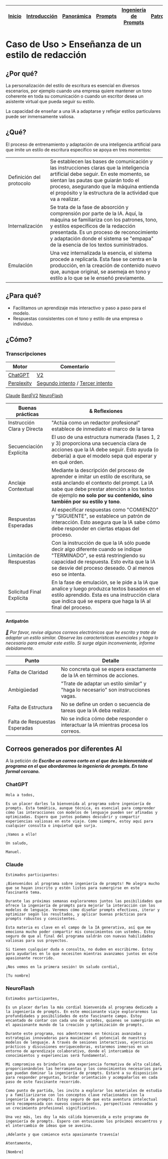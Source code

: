 <div align=right>

|[Inicio](/README.md)|[Introducción](/documentos/intro.md)|[Panorámica](/documentos/panorámica.md)|[Prompts](/prompts/README.md)|[Ingeniería de Prompts](/ingenieriaDePrompts/README.md)|[Patrones](/ingenieriaDePrompts/patrones/README.md)|[Casos de Uso](/casosDeUso/README.md)|
|-|-|-|-|-|-|-

</div>

# Caso de Uso > Enseñanza de un estilo de redacción

## ¿Por qué?

La personalización del estilo de escritura es esencial en diversos escenarios, por ejemplo cuando una empresa quiere mantener un tono coherente en toda su comunicación o cuando un escritor desea un asistente virtual que pueda seguir su estilo. 

La capacidad de enseñar a una IA a adaptarse y reflejar estilos particulares puede ser inmensamente valiosa.

## ¿Qué? 

El proceso de entrenamiento y adaptación de una inteligencia artificial para que imite un estilo de escritura específico se apoya en tres momentos:

| | |
|-|-|
Definición del protocolo|Se establecen las bases de comunicación y las instrucciones claras que la inteligencia artificial debe seguir. En este momento, se sientan las pautas que guiarán todo el proceso, asegurando que la máquina entienda el propósito y la estructura de la actividad que va a realizar.
Internalización|Se trata de la fase de absorción y comprensión por parte de la IA. Aquí, la máquina se familiariza con los patrones, tono, y estilos específicos de la redacción presentada. Es un proceso de reconocimiento y adaptación donde el sistema se "empapa" de la esencia de los textos suministrados.
Emulación|Una vez internalizada la esencia, el sistema procede a replicarla. Esta fase se centra en la producción, en la creación de contenido nuevo que, aunque original, se asemeja en tono y estilo a lo que se le enseñó previamente.

## ¿Para qué?

- Facilitamos un aprendizaje más interactivo y paso a paso para el modelo.
- Respuestas consistentes con el tono y estilo de una empresa o individuo.


## ¿Cómo?

### Transcripciones 

|Motor|Comentario
|-|-|
[ChatGPT](https://chat.openai.com/share/584af1d9-e459-4fc3-b571-bf8a3c317d66)|[V2](https://chat.openai.com/share/8fc8b4ff-05b4-4d3f-8a45-d2fa1ebf7e7a)
[Perplexity](https://www.perplexity.ai/search/4b47fa6d-3aeb-43e2-aabc-49c04f8bd925?s=c)|[Segundo intento](https://www.perplexity.ai/search/7d8ee161-fac4-401f-9668-a06baf2eaf97?s=c) / [Tercer intento](https://www.perplexity.ai/search/dc12f7d7-074a-406d-b900-c553b4c1ec14?s=c)
[Claude](https://claude.ai/chat/659fe307-aa6d-464a-b665-7681019d6e13)
[Bard](https://g.co/bard/share/031c9cf35f98)|[V2](https://g.co/bard/share/59632753bce2)
[NeuroFlash](https://app.neuro-flash.com/ai-writer/48f76c1007e11d7ebdc55f5c86a629df/preview)

|Buenas prácticas|& Reflexiones
|-|-|
Instrucción Clara y Directa|"Actúa como un redactor profesional" establece de inmediato el marco de la tarea
Secuenciación Explícita|El uso de una estructura numerada (fases 1, 2 y 3) proporciona una secuencia clara de acciones que la IA debe seguir. Esto ayuda (o debería) a que el modelo sepa qué esperar y en qué orden.
Anclaje Contextual|Mediante la descripción del proceso de aprender e imitar un estilo de escritura, se está anclando el contexto del prompt. La IA sabe que debe prestar atención a los textos de ejemplo **no solo por su contenido, sino también por su estilo y tono**.
Respuestas Esperadas|Al especificar respuestas como "COMIENZO" y "SIGUIENTE", se establece un patrón de interacción. Esto asegura que la IA sabe cómo debe responder en ciertas etapas del proceso.
Limitación de Respuestas|Con la instrucción de que la IA sólo puede decir algo diferente cuando se indique "TERMINADO", se está restringiendo su capacidad de respuesta. Esto evita que la IA se desvíe del proceso deseado. O al menos eso se intenta.
Solicitud Final Explícita|En la fase de emulación, se le pide a la IA que analice y luego produzca textos basados en el estilo aprendido. Esta es una instrucción clara que indica qué se espera que haga la IA al final del proceso.

#### Antipatrón

*[:link:]() Por favor, revise algunos correos electrónicos que he escrito y trate de adaptar un estilo similar. Observe las características esenciales y haga lo necesario para emular este estilo. Si surge algún inconveniente, informe debidamente.*

|Punto|Detalle|
|-|-|
Falta de Claridad|No concreta qué se espera exactamente de la IA en términos de acciones.
Ambigüedad|"Trate de adaptar un estilo similar" y "haga lo necesario" son instrucciones vagas.
Falta de Estructura|No se define un orden o secuencia de tareas que la IA deba realizar.
Falta de Respuestas Esperadas|No se indica cómo debe responder o interactuar la IA mientras procesa los correos.

## Correos generados por diferentes AI

A la petición de ***Escribe un correo corto en el que des la bienvenida al programa en el que abordaremos la ingeniería de prompts. En tono formal cercano.***

### ChatGPT

    Hola a todos,

    Es un placer darles la bienvenida al programa sobre ingeniería de prompts. Esta temática, aunque técnica, es esencial para comprender cómo las interacciones con modelos de lenguaje pueden ser afinadas y optimizadas. Espero que juntos podamos descubrir y compartir experiencias valiosas en este viaje. Como siempre, estoy aquí para cualquier consulta o inquietud que surja.

    ¡Vamos a ello!

    Un saludo,

    Manuel.

### Claude

    Estimados participantes:

    ¡Bienvenidos al programa sobre ingeniería de prompts! Me alegra mucho que se hayan inscrito y estén listos para sumergirse en este fascinante tema.

    Durante las próximas semanas exploraremos juntos las posibilidades que ofrece la ingeniería de prompts para mejorar la interacción con los modelos de lenguaje. Veremos cómo diseñar prompts efectivos, iterar y optimizar según los resultados, y aplicar buenas prácticas para prompts robustos y consistentes.

    Esta materia es clave en el campo de la IA generativa, así que me emociona mucho poder compartir mis conocimientos con ustedes. Estoy seguro de que al final del programa saldrán con nuevas habilidades valiosas para sus proyectos.

    Si tienen cualquier duda o consulta, no duden en escribirme. Estoy para ayudarles en lo que necesiten mientras avanzamos juntos en este apasionante recorrido.

    ¡Nos vemos en la primera sesión! Un saludo cordial,

    [Tu nombre]

### NeuroFlash

    Estimados participantes,

    Es un placer darles la más cordial bienvenida al programa dedicado a la ingeniería de prompts. En este emocionante viaje exploraremos las profundidades y posibilidades de este fascinante campo. Estoy encantado de contar con cada uno de ustedes, quienes se sumergirán en el apasionante mundo de la creación y optimización de prompts.

    Durante este programa, nos adentraremos en técnicas avanzadas y estrategias innovadoras para maximizar el potencial de nuestros modelos de lenguaje. A través de sesiones interactivas, ejercicios prácticos y discusiones enriquecedoras, estaremos inmersos en un entorno de aprendizaje colaborativo, donde el intercambio de conocimientos y experiencias será fundamental.

    Mi compromiso es brindarles una experiencia formativa de alta calidad, proporcionándoles las herramientas y los conocimientos necesarios para que puedan dominar la ingeniería de prompts. Estaré a su disposición para responder preguntas, brindar orientación y acompañarlos en cada paso de este fascinante recorrido.

    Como punto de partida, les invito a explorar los materiales de estudio y a familiarizarse con los conceptos clave relacionados con la ingeniería de prompts. Estoy seguro de que esta aventura intelectual será recompensada con nuevos conocimientos, perspectivas renovadas y un crecimiento profesional significativo.

    Una vez más, les doy la más cálida bienvenida a este programa de ingeniería de prompts. Espero con entusiasmo los próximos encuentros y el intercambio de ideas que se avecina.

    ¡Adelante y que comience esta apasionante travesía!

    Atentamente,

    [Nombre]
